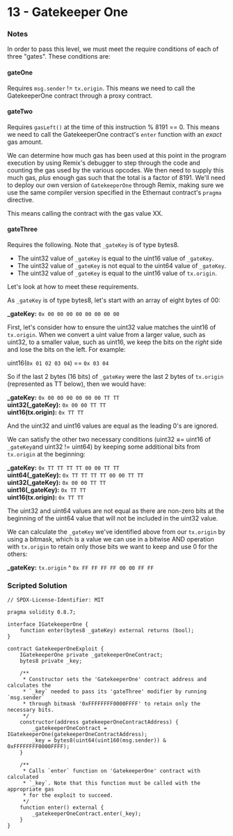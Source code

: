 # 13 - Gatekeeper One

### Notes

In order to pass this level, we must meet the require conditions of each of three "gates". These conditions are:

#### **gateOne**

Requires `msg.sender` != `tx.origin`. This means we need to call the GatekeeperOne contract through a proxy contract.

#### **gateTwo**

Requires `gasLeft()` at the time of this instruction % 8191 == 0. This means we need to call the GatekeeperOne contract's `enter` function with an _exact_ gas amount.

We can determine how much gas has been used at this point in the program execution by using Remix's debugger to step through the code and counting the gas used by the various opcodes. We then need to supply this much gas, _plus_ enough gas such that the total is a factor of 8191. We'll need to deploy our own version of `GatekeeperOne` through Remix, making sure we use the same compiler version specified in the Ethernaut contract's `pragma` directive.

This means calling the contract with the gas value XX.

#### **gateThree**

Requires the following. Note that `_gateKey` is of type bytes8.

* The uint32 value of `_gateKey` is equal to the uint16 value of `_gateKey`.
* The uint32 value of `_gateKey` is not equal to the uint64 value of `_gateKey`.
* The uint32 value of `_gateKey` is equal to the uint16 value of `tx.origin`.

Let's look at how to meet these requirements.&#x20;

As `_gateKey` is of type bytes8, let's start with an array of eight bytes of 00:

**\_gateKey:** `0x 00 00 00 00 00 00 00 00`

First, let's consider how to ensure the uint32 value matches the uint16 of `tx.origin`. When we convert a uint value from a larger value, such as uint32, to a smaller value, such as uint16, we keep the bits on the _right_ side and lose the bits on the left. For example:

uint16(`0x 01 02 03 04`) == `0x 03 04`

So if the last 2 bytes (16 bits) of `_gateKey` were the last 2 bytes of `tx.origin` (represented as TT below), then we would have:

**\_gateKey:** `0x 00 00 00 00 00 00 TT TT`\
**uint32(\_gateKey):** `0x 00 00 TT TT`\
**uint16(tx.origin):** `0x TT TT`

And the uint32 and uint16 values are equal as the leading 0's are ignored.

We can satisfy the other two necessary conditions (uint32 **=**= uint16 of `_gateKey`and uint32 != uint64) by keeping some additional bits from `tx.origin` at the beginning:

**\_gateKey:** `0x TT TT TT TT 00 00 TT TT`\
**uint64(\_gateKey):** `0x TT TT TT TT 00 00 TT TT`\
**uint32(\_gateKey):** `0x 00 00 TT TT`\
**uint16(\_gateKey):** `0x TT TT`\
**uint16(tx.origin):** `0x TT TT`

The uint32 and uint64 values are not equal as there are non-zero bits at the beginning of the uint64 value that will not be included in the uint32 value.

We can calculate the `_gateKey` we've identified above from our `tx.origin` by using a bitmask, which is a value we can use in a bitwise AND operation with `tx.origin` to retain only those bits we want to keep and use 0 for the others:

**\_gateKey:** `tx.origin` ^ `0x FF FF FF FF 00 00 FF FF`

### Scripted Solution

```solidity
// SPDX-License-Identifier: MIT

pragma solidity 0.8.7;

interface IGatekeeperOne {
    function enter(bytes8 _gateKey) external returns (bool);
}

contract GatekeeperOneExploit {
    IGatekeeperOne private _gatekeeperOneContract;
    bytes8 private _key;

    /**
     * Constructor sets the 'GatekeeperOne' contract address and calculates the
     * `_key` needed to pass its 'gateThree' modifier by running `msg.sender`
     * through bitmask '0xFFFFFFFF0000FFFF' to retain only the necessary bits.
     */
    constructor(address gatekeeperOneContractAddress) {
        _gatekeeperOneContract = IGatekeeperOne(gatekeeperOneContractAddress);
        _key = bytes8(uint64(uint160(msg.sender)) & 0xFFFFFFFF0000FFFF);
    }

    /**
     * Calls `enter` function on 'GatekeeperOne' contract with calculated
     * `_key`. Note that this function must be called with the appropriate gas
     * for the exploit to succeed.
     */
    function enter() external {
        _gatekeeperOneContract.enter(_key);
    }
}

```

